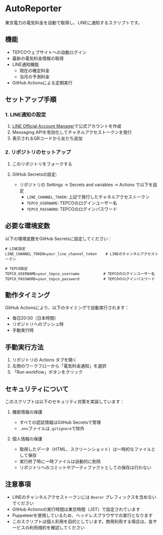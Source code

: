 # AutoReporter

東京電力の電気料金を自動で取得し、LINEに通知するスクリプトです。

## 機能

- TEPCOウェブサイトへの自動ログイン
- 最新の電気料金情報の取得
- LINE通知機能
  - 現在の確定料金
  - 当月の予測料金
- GitHub Actionsによる定期実行

## セットアップ手順

### 1. LINE通知の設定

1. [LINE Official Account Manager](https://manager.line.biz/)で公式アカウントを作成
2. Messaging APIを有効化してチャネルアクセストークンを発行
3. 表示されるQRコードから友だち追加

### 2. リポジトリのセットアップ

1. このリポジトリをフォークする

2. GitHub Secretsの設定:
   - リポジトリの Settings → Secrets and variables → Actions で以下を設定
     - `LINE_CHANNEL_TOKEN`: 上記で発行したチャネルアクセストークン
     - `TEPCO_USERNAME`: TEPCOのログインユーザー名
     - `TEPCO_PASSWORD`: TEPCOのログインパスワード

## 必要な環境変数

以下の環境変数をGitHub Secretsに設定してください：

```env
# LINE設定
LINE_CHANNEL_TOKEN=your_line_channel_token    # LINEのチャンネルアクセストークン

# TEPCO設定
TEPCO_USERNAME=your_tepco_username           # TEPCOのログインユーザー名
TEPCO_PASSWORD=your_tepco_password           # TEPCOのログインパスワード
```

## 動作タイミング

GitHub Actionsにより、以下のタイミングで自動実行されます：

- 毎日20:00（日本時間）
- リポジトリへのプッシュ時
- 手動実行時

## 手動実行方法

1. リポジトリの Actions タブを開く
2. 左側のワークフローから「電気料金通知」を選択
3. 「Run workflow」ボタンをクリック

## セキュリティについて

このスクリプトは以下のセキュリティ対策を実装しています：

1. 機密情報の保護
   - すべての認証情報はGitHub Secretsで管理
   - `.env`ファイルは`.gitignore`で除外

2. 個人情報の保護
   - 取得したデータ（HTML、スクリーンショット）は一時的なファイルとして保存
   - 実行終了時に一時ファイルは自動的に削除
   - リポジトリへのコミットやアーティファクトとしての保存は行わない

## 注意事項

- LINEのチャンネルアクセストークンには `Bearer` プレフィックスを含めないでください
- GitHub Actionsの実行時間は東京時間（JST）で設定されています
- Puppeteerを使用しているため、ヘッドレスブラウザでの実行となります
- このスクリプトは個人利用を目的としています。商用利用する場合は、各サービスの利用規約を確認してください 